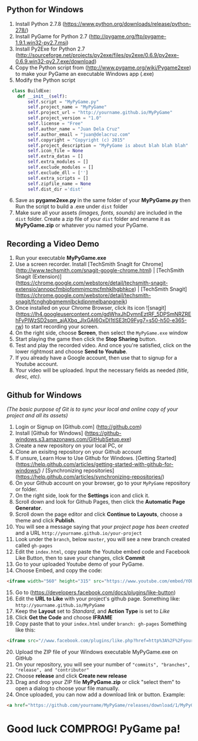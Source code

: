 ## Python for Windows

1. Install Python 2.7.8 (https://www.python.org/downloads/release/python-278/)
2. Install PyGame for Python 2.7 (http://pygame.org/ftp/pygame-1.9.1.win32-py2.7.msi)
3. Install Py2Exe for Python 2.7 (http://sourceforge.net/projects/py2exe/files/py2exe/0.6.9/py2exe-0.6.9.win32-py2.7.exe/download)
4. Copy the Python script from (http://www.pygame.org/wiki/Pygame2exe) to make your PyGame an executable Windows app (.exe) 
5. Modify the Python script
```python
  class BuildExe:
    def __init__(self):
        self.script = "MyPyGame.py"
        self.project_name = "MyPyGame"
        self.project_url = "http://yourname.github.io/MyPyGame"
        self.project_version = "1.0"
        self.license = "Free"
        self.author_name = "Juan Dela Cruz"
        self.author_email = "juan@delacruz.com"
        self.copyright = "Copyright (c) 2015"
        self.project_description = "MyPyGame is about blah blah blah"
        self.icon_file = None
        self.extra_datas = []
        self.extra_modules = []
        self.exclude_modules = []
        self.exclude_dll = ['']
        self.extra_scripts = []
        self.zipfile_name = None
        self.dist_dir ='dist'
```
6. Save as **pygame2exe.py** in the same folder of your **MyPyGame.py** then Run the script to build a .exe under ```dist``` folder
7. Make sure all your assets *(images, fonts, sounds)* are included in the ```dist``` folder.
  Create a zip file of your ```dist``` folder and rename it as **MyPyGame.zip** or whatever you named your PyGame.

## Recording a Video Demo

1. Run your executable **MyPyGame.exe**
2. Use a screen recorder. Install [TechSmith SnagIt for Chrome] (http://www.techsmith.com/snagit-google-chrome.html) | [TechSmith Snagit (Extension)] (https://chrome.google.com/webstore/detail/techsmith-snagit-extensio/annopcfmbiofommjmcmcfmhklhgbhkce) | [TechSmith Snagit] (https://chrome.google.com/webstore/detail/techsmith-snagit/fcnghgbgmemnlbckdipnmelbanpgneik)
3. Once installed on your Chrome Browser, click its icon ![snagit] (https://lh4.googleusercontent.com/gdWhxJhDvmnEztRF_5DPSmNRZREhFyPIWzSD2sqm_ajAXbq_JIxGAI6OxDI1tlSE3tO9Fyg7=s50-h50-e365-rw) to start recording your screen.
4. On the right side, choose **Screen**, then select the ```MyPyGame.exe``` window
5. Start playing the game then click the **Stop Sharing** button.
6. Test and play the recorded video. And once you're satisfied, click on the lower rightmost and choose **Send to Youtube**.
7. If you already have a Google account, then use that to signup for a Youtube account.
8. Your video will be uploaded. Input the necessary fields as needed *(title, desc, etc)*.

## Github for Windows
*(The basic purpose of Git is to sync your local and online copy of your project and all its assets)*

1. Login or Signup on [Github.com] (http://github.com)
2. Install [Github for Windows] (https://github-windows.s3.amazonaws.com/GitHubSetup.exe)
3. Create a new repository on your local PC, or
4. Clone an exisitng repository on your Github account
5. If unsure, Learn How to Use Github for Windows. [Getting Started] (https://help.github.com/articles/getting-started-with-github-for-windows/) / [Synchronizing repositories] (https://help.github.com/articles/synchronizing-repositories/)
6. On your Github account on your browser, go to your ```MyPyGame``` repository or folder.
7. On the right side, look for the **Settings** icon and click it.
8. Scroll down and look for Github Pages, then click the **Automatic Page Generator**.
9. Scroll down the page editor and click **Continue to Layouts**, choose a theme and click **Publish**.
10. You will see a message saying that *your project page has been created* and a URL ```http://yourname.github.io/your-project```
11. Look under the ```branch```, below ```master```, you will see a new branch created called ```gh-pages```
12. Edit the ```index.html```, copy paste the Youtube embed code and Facebook Like Button, then to save your changes, click **Commit**
13. Go to your uploaded Youtube demo of your PyGame.
14. Choose Embed, and copy the code:
```html
<iframe width="560" height="315" src="https://www.youtube.com/embed/YOUR-YOUTUBE-VIDEO-ID" frameborder="0" allowfullscreen></iframe>
```
15. Go to (https://developers.facebook.com/docs/plugins/like-button)
16. Edit the **URL to Like** with your project's github page. Something like: ```http://yourname.github.io/MyPyGame```
17. Keep the **Layout** set to *Standard*, and **Action Type** is set to *Like*
18. Click **Get the Code** and choose **IFRAME**
19. Copy paste that to your ```index.html``` under ```branch: gh-pages``` Something like this:
```html
<iframe src="//www.facebook.com/plugins/like.php?href=http%3A%2F%2Fyourname.github.io%2FMyPyGame&amp;width&amp;layout=standard&amp;action=like&amp;show_faces=true&amp;share=true&amp;height=80" scrolling="no" frameborder="0" style="border:none; overflow:hidden; height:80px;" allowTransparency="true"></iframe>
```
20. Upload the ZIP file of your Windows executable MyPyGame.exe on GitHub
21. On your repository, you will see your number of ```"commits", "branches", "release", and "contributor"```
22. Choose **release** and click **Create new release**
23. Drag and drop your ZIP file **MyPyGame.zip** or click "select them" to open a dialog to choose your file manually.
24. Once uploaded, you can now add a download link or button. Example: 
```html
<a href="https://github.com/yourname/MyPyGame/releases/download/1/MyPyGame.zip">Download App</a>
```
# Good luck COMPROG! PyGame pa!
